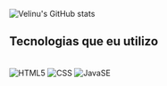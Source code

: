 ![Velinu's GitHub stats](https://github-readme-stats.vercel.app/api?username=Velinu&theme=radical&show_icons=true)

## Tecnologias que eu utilizo

<div style= "display: inline_block"><br/>
    <img align="center" alt="HTML5" src="https://img.shields.io/badge/HTML5-E34F26?style=for-the-badge&logo=html5&logoColor=white"/>
    <img align="center" alt="CSS" src="https://img.shields.io/badge/CSS3-1572B6?style=for-the-badge&logo=css3&logoColor=white">
    <img align="center" alt="JavaSE" src="https://img.shields.io/badge/JavaScript-323330?style=for-the-badge&logo=javascript&logoColor=F7DF1E">
</div>
